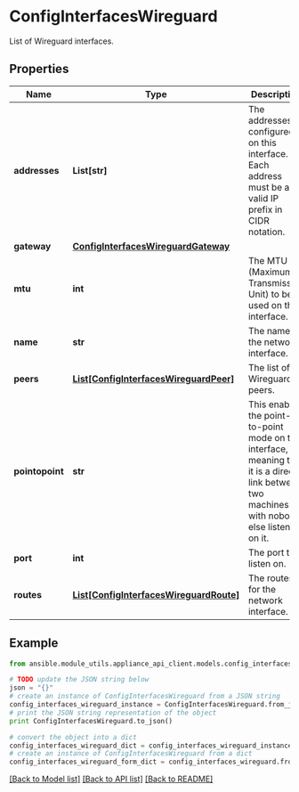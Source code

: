 # ConfigInterfacesWireguard

List of Wireguard interfaces.

## Properties

Name | Type | Description | Notes
------------ | ------------- | ------------- | -------------
**addresses** | **List[str]** | The addresses configured on this interface. Each address must be a valid IP prefix in CIDR notation. | [optional] 
**gateway** | [**ConfigInterfacesWireguardGateway**](ConfigInterfacesWireguardGateway.md) |  | [optional] 
**mtu** | **int** | The MTU (Maximum Transmission Unit) to be used on this interface. | [optional] [default to 1420]
**name** | **str** | The name of the network interface. | 
**peers** | [**List[ConfigInterfacesWireguardPeer]**](ConfigInterfacesWireguardPeer.md) | The list of Wireguard peers. | [optional] 
**pointopoint** | **str** | This enables the point-to-point mode on the interface, meaning that it is a direct link between two machines with nobody else listening on it. | [optional] 
**port** | **int** | The port to listen on. | 
**routes** | [**List[ConfigInterfacesWireguardRoute]**](ConfigInterfacesWireguardRoute.md) | The routes for the network interface. | [optional] 

## Example

```python
from ansible.module_utils.appliance_api_client.models.config_interfaces_wireguard import ConfigInterfacesWireguard

# TODO update the JSON string below
json = "{}"
# create an instance of ConfigInterfacesWireguard from a JSON string
config_interfaces_wireguard_instance = ConfigInterfacesWireguard.from_json(json)
# print the JSON string representation of the object
print ConfigInterfacesWireguard.to_json()

# convert the object into a dict
config_interfaces_wireguard_dict = config_interfaces_wireguard_instance.to_dict()
# create an instance of ConfigInterfacesWireguard from a dict
config_interfaces_wireguard_form_dict = config_interfaces_wireguard.from_dict(config_interfaces_wireguard_dict)
```
[[Back to Model list]](../README.md#documentation-for-models) [[Back to API list]](../README.md#documentation-for-api-endpoints) [[Back to README]](../README.md)


